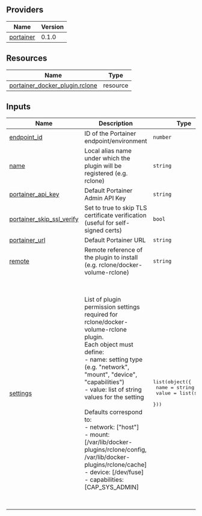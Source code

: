 <!-- BEGIN_TF_DOCS -->


## Providers

| Name | Version |
|------|---------|
| <a name="provider_portainer"></a> [portainer](#provider\_portainer) | 0.1.0 |

## Resources

| Name | Type |
|------|------|
| [portainer_docker_plugin.rclone](https://registry.terraform.io/providers/portainer/portainer/latest/docs/resources/docker_plugin) | resource |

## Inputs

| Name | Description | Type | Default | Required |
|------|-------------|------|---------|:--------:|
| <a name="input_endpoint_id"></a> [endpoint\_id](#input\_endpoint\_id) | ID of the Portainer endpoint/environment | `number` | `3` | no |
| <a name="input_name"></a> [name](#input\_name) | Local alias name under which the plugin will be registered (e.g. rclone) | `string` | `"rclone"` | no |
| <a name="input_portainer_api_key"></a> [portainer\_api\_key](#input\_portainer\_api\_key) | Default Portainer Admin API Key | `string` | `"ptr_xrP7XWqfZEOoaCJRu5c8qKaWuDtVc2Zb07Q5g22YpS8="` | no |
| <a name="input_portainer_skip_ssl_verify"></a> [portainer\_skip\_ssl\_verify](#input\_portainer\_skip\_ssl\_verify) | Set to true to skip TLS certificate verification (useful for self-signed certs) | `bool` | `true` | no |
| <a name="input_portainer_url"></a> [portainer\_url](#input\_portainer\_url) | Default Portainer URL | `string` | `"https://localhost:9443"` | no |
| <a name="input_remote"></a> [remote](#input\_remote) | Remote reference of the plugin to install (e.g. rclone/docker-volume-rclone) | `string` | `"rclone/docker-volume-rclone"` | no |
| <a name="input_settings"></a> [settings](#input\_settings) | List of plugin permission settings required for rclone/docker-volume-rclone plugin.<br/>Each object must define:<br/>  - name: setting type (e.g. "network", "mount", "device", "capabilities")<br/>  - value: list of string values for the setting<br/><br/>Defaults correspond to:<br/>  - network: ["host"]<br/>  - mount: [/var/lib/docker-plugins/rclone/config, /var/lib/docker-plugins/rclone/cache]<br/>  - device: [/dev/fuse]<br/>  - capabilities: [CAP\_SYS\_ADMIN] | <pre>list(object({<br/>    name  = string<br/>    value = list(string)<br/>  }))</pre> | <pre>[<br/>  {<br/>    "name": "network",<br/>    "value": [<br/>      "host"<br/>    ]<br/>  },<br/>  {<br/>    "name": "mount",<br/>    "value": [<br/>      "/var/lib/docker-plugins/rclone/config"<br/>    ]<br/>  },<br/>  {<br/>    "name": "mount",<br/>    "value": [<br/>      "/var/lib/docker-plugins/rclone/cache"<br/>    ]<br/>  },<br/>  {<br/>    "name": "device",<br/>    "value": [<br/>      "/dev/fuse"<br/>    ]<br/>  },<br/>  {<br/>    "name": "capabilities",<br/>    "value": [<br/>      "CAP_SYS_ADMIN"<br/>    ]<br/>  }<br/>]</pre> | no |
<!-- END_TF_DOCS -->